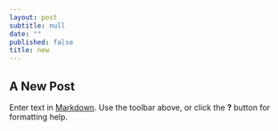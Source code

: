 ```yaml
---
layout: post
subtitle: null
date: ""
published: false
title: new
---
```


## A New Post

Enter text in [Markdown](http://daringfireball.net/projects/markdown/). Use the toolbar above, or click the **?** button for formatting help.
